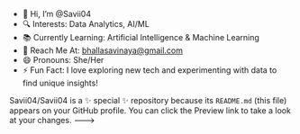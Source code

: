 - 👋 Hi, I’m @Savii04
- 🔍 Interests: Data Analytics, AI/ML
- 📚 Currently Learning: Artificial Intelligence & Machine Learning
- 💌 Reach Me At: bhallasavinaya@gmail.com
- 😄 Pronouns: She/Her
- ⚡ Fun Fact: I love exploring new tech and experimenting with data to find unique insights!

Savii04/Savii04 is a ✨ special ✨ repository because its `README.md` (this file) appears on your GitHub profile.
You can click the Preview link to take a look at your changes.
--->
